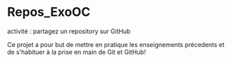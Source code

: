 # Repos_ExoOC
activité : partagez un repository sur GitHub

Ce projet a pour but de mettre en pratique les enseignements précedents et de s'habituer à la prise en main de Git et GitHub!
